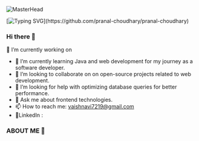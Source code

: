 ![MasterHead](https://camo.githubusercontent.com/ba9f3bd30647e352a3f5e1e45eb45c6ec7bad6155cd16aaedf4a426738da0ca5/68747470733a2f2f696e646f616e616c79746963612e636f6d2f7374617469632f696d616765732f62616e6e6572722e676966)

[![Typing SVG](https://readme-typing-svg.herokuapp.com?font=roboto&color=%23F7C51D&size=18&vCenter=true&height=16&lines=Hi+there+%2CI'm+Pranjal+Choudhary;I+learn+technical+stuffs.;You+can+c%C3%B8ntact+me+in+discord.;Hi+there%2C+You+can+call+me+Pranjal.;Hi+there%2C+I'm+3rd+year+CSE+student;Hi+there%2C+I+play+music+stuffs.)](https://github.com/pranal-choudhary/pranal-choudhary)



### Hi there 👋

🔭 I’m currently working on 
- 🌱 I’m currently learning Java and web development for my journey as a software developer.
- 👯 I’m looking to collaborate on on open-source projects related to web development.
- 🤔 I’m looking for help with optimizing database queries for better performance.
- 💬 Ask me about frontend technologies.
- 📫 How to reach me: vaishnavi7219@gmail.com
- 🔗LinkedIn :

### ABOUT ME 👋



<!--
**vpvaish/vpvaish** is a ✨ _special_ ✨ repository because its `README.md` (this file) appears on your GitHub profile.

Here are some ideas to get you started:

- 🔭 I’m currently working on 
- 🌱 I’m currently learning Java and web development for my journey as a software developer.
- 👯 I’m looking to collaborate on on open-source projects related to web development.
- 🤔 I’m looking for help with optimizing database queries for better performance.
- 💬 Ask me about frontend technologies.
- 📫 How to reach me: vaishnavi7219@gmail.com
- 😄 Pronouns: ...
- ⚡ Fun fact: ...
-->

